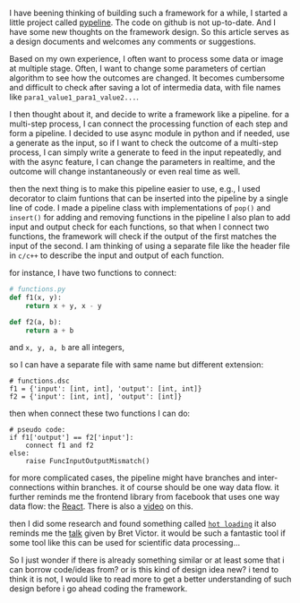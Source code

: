 <!-- 
.. title: design of a framework for scientific data processing
.. slug: design-of-a-framework-for-scientific-data-processing
.. date: 2016-05-29 01:25:39 UTC
.. tags: python, javascript, research 
.. category: programming
.. link: 
.. description: 
.. type: text
-->

I have beening thinking of building such a framework for a while, I started a little project called [pypeline](http://github.com/shelper/pypeline). The code on github is not up-to-date.
And I have some new thoughts on the framework design. So this article serves as a design documents
and welcomes any comments or suggestions. 

Based on my own experience, I often want to process some data or image at multiple stage. 
Often, I want to change some parameters of certian algorithm to see how the outcomes are changed. 
It becomes cumbersome and difficult to check after saving a lot of intermedia data, with file names like
`para1_value1_para1_value2...`. 

I then thought about it, and decide to write a framework like a pipeline. for a multi-step process, 
I can connect the processing function of each step and form a pipeline. I decided to use async module
in python and if needed, use a generate as the input, so if I want to check the outcome of a multi-step process,
I can simply write a generate to feed in the input repeatedly, and with the async feature, 
I can change the parameters in realtime, and the outcome will change instantaneously or even real time as well. 

then the next thing is to make this pipeline easier to use, e.g.,
I used decorator to claim funtions that can be inserted into the pipeline by a single line of code. 
I made a pipeline class with implementations of `pop()` and `insert()` for adding and removing functions in the pipeline
I also plan to add input and output check for each functions, so that when I connect two functions, 
the framework will check if the output of the first matches the input of the second. I am thinking of 
using a separate file like the header file in `c/c++` to describe the input and output of each function.

for instance, I have two functions to connect:
```python
# functions.py
def f1(x, y):
    return x + y, x - y

def f2(a, b):
    return a + b
```
and `x, y, a, b` are all integers, 

so I can have a separate file with same name but different extension:
```
# functions.dsc
f1 = {'input': [int, int], 'output': [int, int]}
f2 = {'input': [int, int], 'output': [int]}
```
then when connect these two functions I can do:
```
# pseudo code:
if f1['output'] == f2['input']:
    connect f1 and f2
else:
    raise FuncInputOutputMismatch()
```

for more complicated cases, the pipeline might have branches and inter-connections within branches. 
it of course should be one way data flow. it further reminds me the frontend library from facebook that uses one way data flow: 
the [React](https://facebook.github.io/react/). There is also a [video](https://www.youtube.com/watch?v=xsSnOQynTHs) on this.

then I did some research and found something called [`hot loading`](https://github.com/gaearon/react-hot-loader)
it also reminds me the [talk](https://www.youtube.com/watch?v=PUv66718DII) given by Bret Victor.
it would be such a fantastic tool if some tool like this can be used for scientific data processing...

So I just wonder if there is already something similar or at least some that i can borrow code/ideas from?
or is this kind of design idea new? i tend to think it is not, I would like to read more to get a better understanding of
such design before i go ahead coding the framework. 

